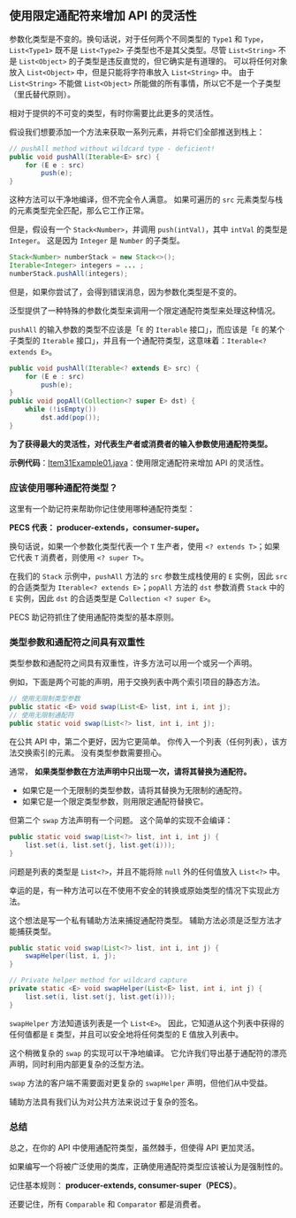 ## 使用限定通配符来增加 API 的灵活性

参数化类型是不变的。换句话说，对于任何两个不同类型的 `Type1` 和 `Type`，`List<Type1>` 既不是 `List<Type2>` 子类型也不是其父类型。尽管 `List<String>` 不是 `List<Object>` 的子类型是违反直觉的，但它确实是有道理的。 可以将任何对象放入 `List<Object>` 中，但是只能将字符串放入 `List<String>` 中。 由于 `List<String>` 不能做 `List<Object>` 所能做的所有事情，所以它不是一个子类型（里氏替代原则）。

相对于提供的不可变的类型，有时你需要比此更多的灵活性。 



假设我们想要添加一个方法来获取一系列元素，并将它们全部推送到栈上：

```java
// pushAll method without wildcard type - deficient!
public void pushAll(Iterable<E> src) {
    for (E e : src)
        push(e);
}
```

这种方法可以干净地编译，但不完全令人满意。 如果可遍历的 `src` 元素类型与栈的元素类型完全匹配，那么它工作正常。 

但是，假设有一个 `Stack<Number>`，并调用 `push(intVal)`，其中 `intVal` 的类型是 `Integer`。 这是因为 `Integer` 是 `Number` 的子类型。

```java
Stack<Number> numberStack = new Stack<>();
Iterable<Integer> integers = ... ;
numberStack.pushAll(integers);
```

但是，如果你尝试了，会得到错误消息，因为参数化类型是不变的。

泛型提供了一种特殊的参数化类型来调用一个限定通配符类型来处理这种情况。

`pushAll` 的输入参数的类型不应该是「`E` 的 `Iterable` 接口」，而应该是「`E` 的某个子类型的 `Iterable` 接口」，并且有一个通配符类型，这意味着：`Iterable<? extends E>`。 

```java
public void pushAll(Iterable<? extends E> src) {
    for (E e : src)
        push(e);
}
public void popAll(Collection<? super E> dst) {
    while (!isEmpty())
        dst.add(pop());
}
```

**为了获得最大的灵活性，对代表生产者或消费者的输入参数使用通配符类型。**

**示例代码**：[Item31Example01.java](Generics/src/main/java/com/jueee/item31/Item31Example01.java)：使用限定通配符来增加 API 的灵活性。



### 应该使用哪种通配符类型？

这里有一个助记符来帮助你记住使用哪种通配符类型： 

**PECS 代表： producer-extends，consumer-super。**

换句话说，如果一个参数化类型代表一个 `T` 生产者，使用 `<? extends T>`；如果它代表 `T` 消费者，则使用 `<? super T>`。 

在我们的 `Stack` 示例中，`pushAll` 方法的 `src` 参数生成栈使用的 `E` 实例，因此 `src` 的合适类型为 `Iterable<? extends E>`；`popAll` 方法的 `dst` 参数消费 `Stack` 中的 `E` 实例，因此 `dst` 的合适类型是 C`ollection <? super E>`。 

PECS 助记符抓住了使用通配符类型的基本原则。

### 类型参数和通配符之间具有双重性

类型参数和通配符之间具有双重性，许多方法可以用一个或另一个声明。 

例如，下面是两个可能的声明，用于交换列表中两个索引项目的静态方法。

```java
// 使用无限制类型参数
public static <E> void swap(List<E> list, int i, int j);
// 使用无限制通配符
public static void swap(List<?> list, int i, int j);
```

在公共 API 中，第二个更好，因为它更简单。 你传入一个列表（任何列表），该方法交换索引的元素。 没有类型参数需要担心。 

通常， **如果类型参数在方法声明中只出现一次，请将其替换为通配符。** 

- 如果它是一个无限制的类型参数，请将其替换为无限制的通配符。
- 如果它是一个限定类型参数，则用限定通配符替换它。

但第二个 `swap` 方法声明有一个问题。 这个简单的实现不会编译：

```java
public static void swap(List<?> list, int i, int j) {
    list.set(i, list.set(j, list.get(i)));
}
```
问题是列表的类型是 `List<?>`，并且不能将除 `null` 外的任何值放入 `List<?>` 中。 

幸运的是，有一种方法可以在不使用不安全的转换或原始类型的情况下实现此方法。 

这个想法是写一个私有辅助方法来捕捉通配符类型。 辅助方法必须是泛型方法才能捕获类型。

```java
public static void swap(List<?> list, int i, int j) {
    swapHelper(list, i, j);
}

// Private helper method for wildcard capture
private static <E> void swapHelper(List<E> list, int i, int j) {
    list.set(i, list.set(j, list.get(i)));
}
```

`swapHelper` 方法知道该列表是一个 `List<E>`。 因此，它知道从这个列表中获得的任何值都是 `E` 类型，并且可以安全地将任何类型的 E 值放入列表中。 

这个稍微复杂的 `swap` 的实现可以干净地编译。 它允许我们导出基于通配符的漂亮声明，同时利用内部更复杂的泛型方法。 

`swap` 方法的客户端不需要面对更复杂的 `swapHelper` 声明，但他们从中受益。 

辅助方法具有我们认为对公共方法来说过于复杂的签名。

### 总结

总之，在你的 API 中使用通配符类型，虽然棘手，但使得 API 更加灵活。 

如果编写一个将被广泛使用的类库，正确使用通配符类型应该被认为是强制性的。 

记住基本规则： **producer-extends, consumer-super（PECS）**。 

还要记住，所有 `Comparable` 和 `Comparator` 都是消费者。